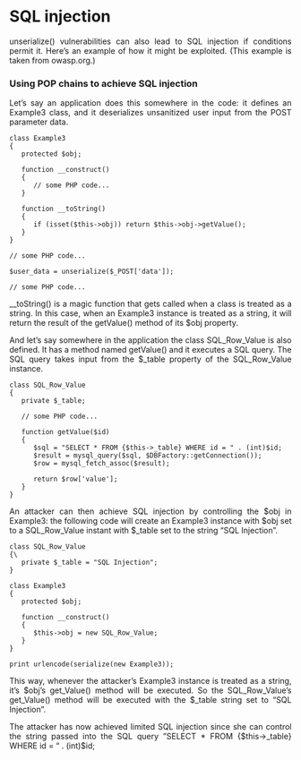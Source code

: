 # SQL injection

<p align="justify"> unserialize() vulnerabilities can also lead to SQL injection if conditions permit it. Here’s an example of how it might be exploited. (This example is taken from owasp.org.)</p>

### Using POP chains to achieve SQL injection

<p align="justify"> Let’s say an application does this somewhere in the code: it defines an Example3 class, and it deserializes unsanitized user input from the POST parameter data.</p>

````
class Example3
{
   protected $obj;

   function __construct()
   {
      // some PHP code...
   }

   function __toString()
   {
      if (isset($this->obj)) return $this->obj->getValue();
   }
}

// some PHP code...

$user_data = unserialize($_POST['data']);

// some PHP code...
````
<p align="justify"> __toString() is a magic function that gets called when a class is treated as a string. In this case, when an Example3 instance is treated as a string, it will return the result of the getValue() method of its $obj property.</p>

<p align="justify"> And let’s say somewhere in the application the class SQL_Row_Value is also defined. It has a method named getValue() and it executes a SQL query. The SQL query takes input from the $_table property of the SQL_Row_Value instance.</p>

````
class SQL_Row_Value
{
   private $_table;

   // some PHP code...

   function getValue($id)
   {
      $sql = "SELECT * FROM {$this->_table} WHERE id = " . (int)$id;
      $result = mysql_query($sql, $DBFactory::getConnection());
      $row = mysql_fetch_assoc($result);

      return $row['value'];
   }
}
````
<p align="justify">An attacker can then achieve SQL injection by controlling the $obj in Example3: the following code will create an Example3 instance with $obj set to a SQL_Row_Value instant with $_table set to the string “SQL Injection”.</p>

````
class SQL_Row_Value
{\
   private $_table = "SQL Injection";
}

class Example3
{
   protected $obj;

   function __construct()
   {
      $this->obj = new SQL_Row_Value;
   }
}

print urlencode(serialize(new Example3));
````

<p align="justify"> This way, whenever the attacker’s Example3 instance is treated as a string, it’s $obj’s get_Value() method will be executed. So the SQL_Row_Value’s get_Value() method will be executed with the $_table string set to “SQL Injection”.</p>

<p align="justify"> The attacker has now achieved limited SQL injection since she can control the string passed into the SQL query ”SELECT * FROM {$this->_table} WHERE id = “ . (int)$id;</p>

